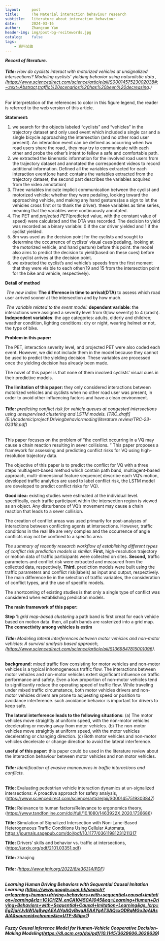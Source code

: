 ```yaml
---
layout:     post
title:      The Material interaction behaviour research
subtitle:   literature about interaction behaviour
date:       2024-03-16
author:     Zhangcun Yan
header-img: img/post-bg-recitewords.jpg
catalog:    false
tags:
    - 资料总结
---
```



***Record of literature.***

###### **Title:** *How do cyclists interact with motorized vehicles at unsignalized intersections? Modeling cyclists’ yielding behavior using naturalistic data* ,(https://www.sciencedirect.com/science/article/pii/S0001457523002038#:~:text=Abstract,traffic%20scenarios%20has%20been%20decreasing.) ######

For interpretation of the references to color in this figure legend, the reader is referred to the web version of this article.

**Statement:** 

1) we search for the objects labeled “cyclists” and “vehicles” in the trajectory dataset and only used event which included a single car and a single bicycle approaching the intersection (and no other road user present). An interaction event can be defined as occurring when two road users share the road., they may try to communicate with each other and probe the other’s intent to fellow a safe and comfortable path.
2) we extracted the kinematic information for the involved road users from the trajectory dataset and annotated the correspondent videos to record additional information. Defined all the variables extracted for each interaction event(one hand: contains the variables extracted from the trajectory dataset, the second part describes the variables acquired from the video annotation)
3) Three variables indicate implicit communication between the cyclist and motorized vehicle: whether they were pedaling, looking toward the approaching vehicle, and making any hand gestures(as a sign to let the vehicles cross first or to thank the driver). these variables as time series, meaning that the variables were continuously annotated.
4) The PET and *projected PET*(predicted value, with the constant value of speed) were calculated and the DTA was recorded. The decision to yield was recorded as a binary variable: 0 if the car driver yielded and 1 if the cyclist yielded.
5) 8m was used as the decision point for the cyclists and sought to determine the occurrence of cyclists’ visual cues(pedaling, looking at the motorized vehicle, and hand gesture) before this point. the model also aims to predict the decision to yield(based on these cues) before the cyclist arrives at the decision point.
6) we extracted the cyclist’s and vehicle’s speeds from the first moment that they were visible to each other(19 and 15 from the intersection point for the bike and vehicle, respectively).

**Detail of method** 

​	*The new index:* **The difference in time to arrival(DTA)**  to assess which road user arrived sooner at the intersection and by how much.

​	*The variable related to the event model:* **dependent variable**: the interactions were assigned a severity level from 0(low severity) to 4 (crash).  **Independent variables**: the age categories: adults, elderly and children; weather condition, lighting conditions: dry or night, wearing helmet or not, the type of bike. 

**Problem in this paper:** 

The PET, interaction severity level, and projected PET were also coded each event. However, we did not include them in the model because they cannot be used to predict the yielding decision. These variables are processed once the yielding decision has already been made.

The novel of this paper is that none of them involved cyclists’ visual cues in their predictive models.

**The limitation of this paper:**  they only considered interactions between motorized vehicles and cyclists when no other road user was present, in order to avoid other influencing factors and have a clean environment.

###### **Title:** predicting conflict risk for vehicle queues at congested intersections using unsupervised clustering and LSTM models.   [TRC_draft](E:\Academic\project\Drivingbehaviormoding\literature review/TRC-23-02318.pdf)

This paper focuses on the problem of  “the conflict occurring in a VQ may cause a chain reaction resulting in sever collisions. ” This paper proposes a framework for assessing and predicting conflict risks for VQ using high-resolution trajectory data. 

The objective of this paper is to predict the conflict for VQ with a three steps multiagent-based method which contain path band, multiagent-based approach, multi-dimensional feature sequence( describe each VQ’s motion,  developed traffic analytics are used to label conflict risk, the LSTM model are developed to predict conflict risks for VQ).

**Good idea:**  existing studies were estimated at the individual level. specifically, each traffic participant within the intersection region is viewed as an object. Any disturbance of VQ’s movement may cause a chain reaction that leads to a sever collision. 

The creation of conflict areas was used primarily for post-analyses of interactions between conflicting agents at intersections. However, traffic conditions in the real life are very complex and the occurrence of angle conflicts may not be confined to a specific area.

*The summary of recently research workflow of establishing different types of conflict risk prediction models is similar.* **First,** high-resolution trajectory or motion data of traffic participants were collected on sites. **Second,** traffic parameters and conflict risk were extracted and measured from the collected data, respectively. **Third.** prediction models were built using the traffic parameters and conflict risk(labels) as input and output, respectively. The main difference lie in the selection of traffic variables, the consideration of conflict types, and the use of specific models. 

The shortcoming of existing studies is that only a single type of conflict was considered when establishing prediction models.

**The main framework of this paper:** 

**Step 1**: *grid map-based clustering*  a path band is first creat for each vehicle based on motion data. then, all path bands are rasterized into a grid map. **The connectivity among vehicles is estim**  



###### **Title:** Modeling lateral interferences between motor vehicles and non-motor vehicles: A survival analysis based approach,(https://www.sciencedirect.com/science/article/pii/S1369847815001096).

**background:** mixed traffic flow consisting for motor vehicles and non-motor vehicles is a typical inhomogeneous traffic flow. The interactions between motor vehicles and non-motor vehicles extert significant influence on traffic performance and safety. Even a low proportion of non-motor vehicles tend to significantly reduce the operating speed of traffic flow.
While traveling under mixed traffic circumstance, both motor vehicles drivers and non-motor vehicles drivers are prone to adjuesting speed or position to avoidance interference. such avoidance behavior is important for drivers to keep safe. 

**The lateral interference leads to the fellowing situations:** (a) The motor vehicles move straightly at uniform speed, with the non-motor vehicles decelerating or moving away from motor vehicles. (b) The non-motor vehicles move straightly at uniform speed, with the motor vehicles decelerating or changing direction. (c) Both motor vehicles and non-motor vehicles decelerate or change direction to avoid the lateral interference.

**useful of this paper:** this paper could be used in the literature review about the interaction behaviour between motor vehicles and non motor vehicles.


###### **Title:** Identification of evasive manoeuvres in traffic interactions and conflicts.


**Title:** Evaluating pedestrian vehicle interaction dynamics at un-signalized intersections: A proactive approach for safety analysis,(https://www.sciencedirect.com/science/article/pii/S0001457519303847)


**Title:** Relevance to human factors/Relevance to ergonomics theory,(https://www.tandfonline.com/doi/full/10.1080/1463922X.2020.1736686)

**Title:** Simulation of Signalized Intersection with Non-Lane-Based Heterogeneous Traffic Conditions Using Cellular Automata, https://journals.sagepub.com/doi/pdf/10.1177/03611981231211317

**Title:** Drivers’ skills and behavior vs. traffic at intersections, (https://arxiv.org/pdf/2101.03351.pdf)

**Title:** zhaojing


###### **Title:**  (https://www.jmir.org/2022/8/e36314/PDF)


##### **Learning Human Driving Behaviors with Sequential Causal Imitation Learning**  (https://www.google.com.hk/search?q=learning+human+driving+behaviors+with+sequential+causal+imitation+learning&rlz=1C1CHZN_enCA1045CA1045&oq=Learning+Human+Driving+Behaviors+with+Sequential+Causal+Imitation+Learning&gs_lcrp=EgZjaHJvbWUqBwgAEAAYgAQyBwgAEAAYgATSAQcxODRqMGo3qAIAsAIA&sourceid=chrome&ie=UTF-8#ip=1)


##### **Fuzzy Causal Inference Model for Human-Vehicle Cooperative Decision-Making Modeling**(https://dl.acm.org/doi/pdf/10.1145/3629606.3629639)
